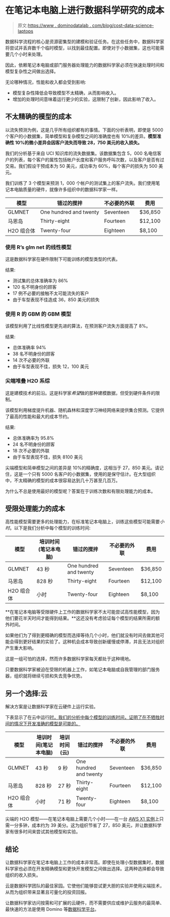 # 在笔记本电脑上进行数据科学研究的成本

> 原文:[https://www . dominodatalab . com/blog/cost-data-science-laptops](https://www.dominodatalab.com/blog/cost-data-science-laptops)

数据科学流程的核心是资源密集型的建模和验证任务。在这些任务中，数据科学家将尝试并丢弃数千个临时模型，以找到最佳配置。即使对于小数据集，这也可能需要几个小时来处理。

因此，依赖笔记本电脑或部门服务器处理能力的数据科学家必须在快速处理时间和模型复杂性之间做出选择。

无论哪种情况，性能和收入都会受到影响:

*   模型复杂性降低会导致模型不太精确，从而影响收入。
*   增加的处理时间意味着运行更少的实验，这限制了创新，因此影响了收入。

## 不太精确的模型的成本

以流失预测为例，这是几乎所有组织都有的事情。下面的分析表明，即使是 5000 个客户的小数据集，简单模型和复杂模型之间的准确度也有 10%的差异。**模型准确性 10%的微小差异会因客户流失而导致 28，750 美元的收入损失。**

我们的分析基于来自 UCI 知识库的流失数据集。该数据集包含 5，000 名电信客户的列表，每个客户的属性包括帐户长度和客户服务呼叫次数，以及客户是否有过交易。我们假设干预成本为 50 美元，成功率为 60%，每个客户的损失为 500 美元。

我们训练了 3 个模型来预测 1，000 个帐户的测试集上的客户流失。我们使用笔记本电脑质量的硬件，就像许多组织中的数据科学家一样。

| 模型 | 错过的搅拌 | 不必要的外联 | 费用 |
| --- | --- | --- | --- |
| GLMNET | One hundred and twenty | Seventeen | $36,850 |
| 马恩岛 | Thirty-eight | Fourteen | $12,100 |
| H2O 组合体 | Twenty-four | Eighteen | $8,100 |

### 使用 R’s glm net 的线性模型

这是数据科学家在硬件限制下可能训练的模型类型的代表。

结果:

*   测试集的总体准确率为 86%
*   120 名不明身份的顾客
*   17 例不必要的接触不太可能流失的客户
*   由于车型表现不佳造成 36，850 美元的损失

### 使用 R 的 GBM 的 GBM 模型

该模型利用了比线性模型更先进的算法，在预测客户流失方面提高了 8%。

结果:

*   总体准确率 94%
*   38 名不明身份的顾客
*   14 次不必要的外联
*   由于车型表现不佳，损失 12，100 美元

### 尖端堆叠 H2O 系综

这是建模技术的前沿。这是科学家*希望*做的那种建模数据，但受到硬件条件的限制。

该模型利用梯度提升机器、随机森林和深度学习神经网络来提供集合预测。它提供了最高的性能和最大的成本节约。

结果:

*   总体准确率为 95.8%
*   24 名不明身份的顾客
*   18 次不必要的外联
*   由于车型表现不佳，损失 8100 美元

尖端模型和简单模型之间的差异是 10%的精确度，这相当于 27，850 美元。请记住，这是一个只有 5000 名客户的小数据集，使用的是保守估计。在大型组织中，不太精确的模型的成本很容易达到几十万甚至几百万。

为什么不总是使用最好的模型呢？答案在于训练次数和有限处理能力的成本。

## 受限处理能力的成本

高性能模型需要更多的处理能力，在标准笔记本电脑上，训练这些模型可能需要*小时*。以下是我们分析中每个模型的训练时间:

| 模型 | 培训时间(笔记本电脑) | 错过的搅拌 | 不必要的外联 | 费用 |
| --- | --- | --- | --- | --- |
| GLMNET | 43 秒 | One hundred and twenty | Seventeen | $36,850 |
| 马恩岛 | 828 秒 | Thirty-eight | Fourteen | $12,100 |
| H2O 组合体 | 小时 | Twenty-four | Eighteen | $8,100 |

**在笔记本电脑等受限硬件上工作的数据科学家不太可能尝试高性能模型，因为他们要花半天时间才能得到结果。**这还没有考虑验证每个模型的结果所需的额外时间。

如果他们为了得到更精确的模型而选择等待几个小时，他们就没有时间去做其他可能会得到更好结果的实验了。这种机会成本导致创新缓慢或停滞，并且无法对组织产生重大影响。

这是一组可怕的选择，然而许多数据科学家每天都处于这种境地。

只要数据科学家被迫在受限的机器上工作，如笔记本电脑或自我管理的部门服务器，组织就将继续亏损和失去竞争优势。

## 另一个选择:云

解决方案是让数据科学家在云硬件上运行实验。

下表显示了在云中运行[时，我们的分析中每个模型的训练时间，证明了在不牺牲时间的情况下开发准确的模型是可能的。](https://www.dominodatalab.com/cloud-data-science/?utm_source=blog&utm_medium=post&utm_campaign=)

| 模型 | 培训时间(笔记本电脑) | 培训时间(云) | 错过的搅拌 | 不必要的外联 | 费用 |
| --- | --- | --- | --- | --- | --- |
| GLMNET | 43 秒 | 9 秒 | One hundred and twenty | Seventeen | $36,850 |
| 马恩岛 | 828 秒 | 27 秒 | Thirty-eight | Fourteen | $12,100 |
| H2O 组合体 | 小时 | 71 秒 | Twenty-four | Eighteen | $8,100 |

尖端的 H2O 模型——在笔记本电脑上需要几个小时——在一台 [AWS X1 实例](//blog.dominodatalab.com/high-performance-computing-with-amazons-x1-instance/)上只需一分多钟，成本约为 39 美分。这为组织节省了 27，850 美元，并让数据科学家有很多时间来尝试其他模型和实验。

## 结论

让数据科学家在笔记本电脑上工作的成本非常高。即使在处理小型数据集时，数据科学家也必须在开发精确模型和更快开发模型之间做出选择。这两种选择都会导致组织的收入损失。

云是数据科学团队的最佳家园。它使他们能够尝试更大胆的实验并使用尖端技术，从而为组织带来显著且可量化的投资回报。

让数据科学家访问按需和可扩展的云硬件，而不需要供应或维护云服务的最简单、最快速的方法是使用 Domino 等[数据科学平台](https://www.dominodatalab.com/?utm_source=blog&utm_medium=post&utm_campaign=)。